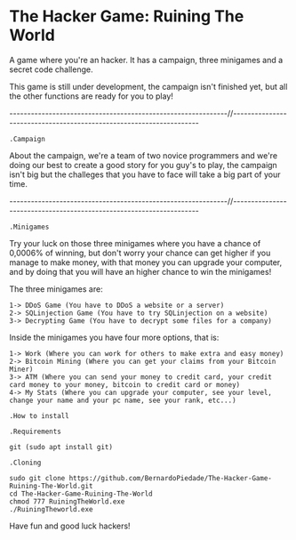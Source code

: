 # The Hacker Game: Ruining The World
A game where you're an hacker. It has a campaign, three minigames and a secret code challenge.

This game is still under development, the campaign isn't finished yet, but all the other functions are ready for you to play!

-------------------------------------------------------------//--------------------------------------------------------------------

    .Campaign

About the campaign, we're a team of two novice programmers and we're doing our best to create a good story for you guy's to play, the campaign isn't big but the challeges that you have to face will take a big part of your time.


-------------------------------------------------------------//--------------------------------------------------------------------

    .Minigames

Try your luck on those three minigames where you have a chance of 0,0006% of winning, but don't worry your chance can get higher if you manage to make money, with that money you can upgrade your computer, and by doing that you will have an higher chance to win the minigames!

The three minigames are:

    1-> DDoS Game (You have to DDoS a website or a server)
    2-> SQLinjection Game (You have to try SQLinjection on a website)
    3-> Decrypting Game (You have to decrypt some files for a company)


Inside the minigames you have four more options, that is:

    1-> Work (Where you can work for others to make extra and easy money)
    2-> Bitcoin Mining (Where you can get your claims from your Bitcoin Miner)
    3-> ATM (Where you can send your money to credit card, your credit card money to your money, bitcoin to credit card or money)
    4-> My Stats (Where you can upgrade your computer, see your level, change your name and your pc name, see your rank, etc...)

    .How to install
    
    .Requirements
    
    git (sudo apt install git)
    
    .Cloning
    
    sudo git clone https://github.com/BernardoPiedade/The-Hacker-Game-Ruining-The-World.git
    cd The-Hacker-Game-Ruining-The-World
    chmod 777 RuiningTheWorld.exe
    ./RuiningTheworld.exe

Have fun and good luck hackers!

